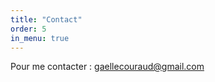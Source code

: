```yaml
---
title: "Contact"
order: 5
in_menu: true
---
```

Pour me contacter : [gaellecouraud@gmail.com](mailto:gaelle.couraud@gmail.com) 